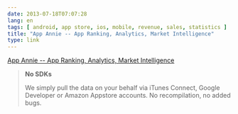 ```yaml
---
date: 2013-07-18T07:07:28
lang: en
tags: [ android, app store, ios, mobile, revenue, sales, statistics ]
title: "App Annie -- App Ranking, Analytics, Market Intelligence"
type: link
---
```


[App Annie -- App Ranking, Analytics, Market
Intelligence](http://www.appannie.com/)

> **No SDKs**
>
> We simply pull the data on your behalf via iTunes Connect, Google
> Developer or Amazon Appstore accounts. No recompilation, no added
> bugs.

